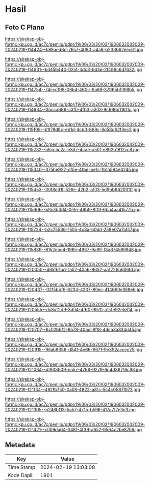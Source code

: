 # Hasil

## Foto C Plano

https://sirekap-obj-formc.kpu.go.id/ac7c/pemilu/pdpr/19/06/03/20/02/1906032002009-20240219-114424--b88aed8d-7657-4080-a4a6-b233662eec61.jpg

https://sirekap-obj-formc.kpu.go.id/ac7c/pemilu/pdpr/19/06/03/20/02/1906032002009-20240219-114631--bd45b440-02a1-4dc3-bd4e-2f499c6d7632.jpg

https://sirekap-obj-formc.kpu.go.id/ac7c/pemilu/pdpr/19/06/03/20/02/1906032002009-20240219-114754--74ecc198-08b4-460c-8a86-37965b1098b5.jpg

https://sirekap-obj-formc.kpu.go.id/ac7c/pemilu/pdpr/19/06/03/20/02/1906032002009-20240219-114934--3bcca689-c3f0-4fb3-a303-9c996d11611c.jpg

https://sirekap-obj-formc.kpu.go.id/ac7c/pemilu/pdpr/19/06/03/20/02/1906032002009-20240219-115108--b1f78d8c-ed1d-4cb3-869c-8d58d62f3ec3.jpg

https://sirekap-obj-formc.kpu.go.id/ac7c/pemilu/pdpr/19/06/03/20/02/1906032002009-20240219-115232--b6cc5c2a-e3d7-4cae-a50f-e892b1812cc8.jpg

https://sirekap-obj-formc.kpu.go.id/ac7c/pemilu/pdpr/19/06/03/20/02/1906032002009-20240219-115340--375be927-cf5e-4fbe-be1c-1b1a584e3245.jpg

https://sirekap-obj-formc.kpu.go.id/ac7c/pemilu/pdpr/19/06/03/20/02/1906032002009-20240219-115453--00f8ed1f-526e-42b2-a103-5d9bb6420010.jpg

https://sirekap-obj-formc.kpu.go.id/ac7c/pemilu/pdpr/19/06/03/20/02/1906032002009-20240219-115606--b9c3b0d4-0e1e-49b9-8f01-6ba4aa41577b.jpg

https://sirekap-obj-formc.kpu.go.id/ac7c/pemilu/pdpr/19/06/03/20/02/1906032002009-20240219-115724--b2c75536-1555-4c8a-b0dd-258e07a7af47.jpg

https://sirekap-obj-formc.kpu.go.id/ac7c/pemilu/pdpr/19/06/03/20/02/1906032002009-20240219-115839--6152e5e4-1965-4937-9a89-f8a674586948.jpg

https://sirekap-obj-formc.kpu.go.id/ac7c/pemilu/pdpr/19/06/03/20/02/1906032002009-20240219-120050--495f61bd-1a52-40a6-9632-aa1226b606fd.jpg

https://sirekap-obj-formc.kpu.go.id/ac7c/pemilu/pdpr/19/06/03/20/02/1906032002009-20240219-120437--0215bbf6-6234-4207-80ec-414660e388eb.jpg

https://sirekap-obj-formc.kpu.go.id/ac7c/pemilu/pdpr/19/06/03/20/02/1906032002009-20240219-120555--dc8df2d9-3d04-4f60-9970-a1cfe92e5814.jpg

https://sirekap-obj-formc.kpu.go.id/ac7c/pemilu/pdpr/19/06/03/20/02/1906032002009-20240219-120707--8c02b6f2-8b78-40ad-8ff8-4dca3a834d45.jpg

https://sirekap-obj-formc.kpu.go.id/ac7c/pemilu/pdpr/19/06/03/20/02/1906032002009-20240219-120915--96ab8356-d841-4e66-9671-9e392accec25.jpg

https://sirekap-obj-formc.kpu.go.id/ac7c/pemilu/pdpr/19/06/03/20/02/1906032002009-20240219-121034--df903609-ea57-4766-9279-6c4d38716c93.jpg

https://sirekap-obj-formc.kpu.go.id/ac7c/pemilu/pdpr/19/06/03/20/02/1906032002009-20240219-121134--492fb750-0a08-4822-a81c-5c4c0587f973.jpg

https://sirekap-obj-formc.kpu.go.id/ac7c/pemilu/pdpr/19/06/03/20/02/1906032002009-20240219-121305--b248b113-5a57-4715-b596-417a7f7e3eff.jpg

https://sirekap-obj-formc.kpu.go.id/ac7c/pemilu/pdpr/19/06/03/20/02/1906032002009-20240219-121421--c009da64-3481-4f39-a652-9564c2be8766.jpg


## Metadata

| Key        | Value               |
| ---------- | ------------------- |
| Time Stamp | 2024-02-19 13:03:08 |
| Kode Dapil | 1901                |



